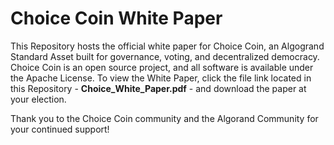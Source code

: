 # Choice Coin White Paper
This Repository hosts the official white paper for Choice Coin, an Algogrand Standard Asset built for governance, voting, and decentralized democracy. Choice Coin is an open source project, and all software is available under the Apache License. To view the White Paper, click the file link located in this Repository - **Choice_White_Paper.pdf** - and download the paper at your election. 

Thank you to the Choice Coin community and the Algorand Community for your continued support!
